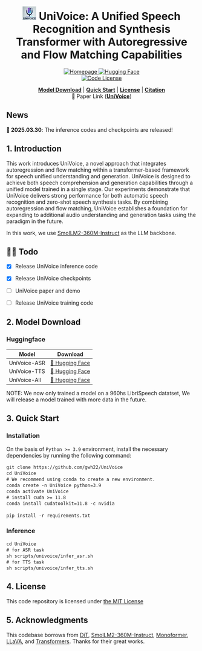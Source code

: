 
<!-- markdownlint-disable first-line-h1 -->
<!-- markdownlint-disable html -->
<!-- markdownlint-disable no-duplicate-header -->

<div align="center">
<h1> <img src="assests/univoice.webp" height="36" width="36"> UniVoice: A Unified Speech Recognition and Synthesis Transformer with Autoregressive and Flow Matching Capabilities</h1>

</div>



<div align="center">

  <a href="https://huggingface.co/guanwenhao/UniVoice" target="_blank">
    <img alt="Homepage" src="https://img.shields.io/badge/📃  Project%20Page-UniVoice-ffc107?color=ffc107&logoColor=white" />
  </a>
  </a>
  <a href="https://huggingface.co/guanwenhao/UniVoice" target="_blank">
    <img alt="Hugging Face" src="https://img.shields.io/badge/%F0%9F%A4%97%20Hugging%20Face-UniVoice-ffc107?color=ffc107&logoColor=white" />
  </a>

</div>
<div align="center">
  <a href="LICENSE">
    <img alt="Code License" src="https://img.shields.io/badge/Code_License-MIT-f5de53?&color=f5de53">
  </a>
</div>


<p align="center">
  <a href="#2-model-download"><b>Model Download</b></a> |
  <a href="#3-quick-start"><b>Quick Start</b></a> |
  <a href="#4-license"><b>License</b></a> |
  <a href="#5-citation"><b> Citation</b></a> <br>
  📄 Paper Link (<a href="https://arxiv.org/abs/"><b>UniVoice</b></a>)
</p>


## News

**🚀 2025.03.30**: The inference codes and checkpoints are released!



## 1. Introduction

This work introduces UniVoice, a novel approach that integrates autoregression and flow matching within a transformer-based framework for speech unified understanding and generation. 
UniVoice is designed to achieve both speech comprehension and generation capabilities through a unified model trained in a single stage. Our experiments demonstrate that UniVoice 
delivers strong performance for both automatic speech recognition and zero-shot speech synthesis tasks. By combining autoregression and flow matching, UniVoice establishes a foundation
for expanding to additional audio understanding and generation tasks using the paradigm in the future.

In this work, we use [SmolLM2-360M-Instruct](https://huggingface.co/HuggingFaceTB/SmolLM2-360M-Instruct) as the LLM backbone.


## 👨‍💻 Todo
- [x] Release UniVoice inference code 
- [x] Release UniVoice checkpoints
- [ ] UniVoice paper and demo
- [ ] Release UniVoice training code



## 2. Model Download

### Huggingface

| Model                  | Download                                                                    |
|----------------------|-----------------------------------------------------------------------------|
| UniVoice-ASR | [🤗 Hugging Face](https://huggingface.co/guanwenhao/UniVoice/tree/main/univoice_asr) |
| UniVoice-TTS | [🤗 Hugging Face](https://huggingface.co/guanwenhao/UniVoice/tree/main/univoice_tts) |
| UniVoice-All | [🤗 Hugging Face](https://huggingface.co/guanwenhao/UniVoice/tree/main/univoice_all) |

NOTE: We now only trained a model on a 960hs LibriSpeech datatset, We will release a model trained with more data in the future.

## 3. Quick Start
### Installation

On the basis of `Python >= 3.9` environment, install the necessary dependencies by running the following command:

```shell
git clone https://github.com/gwh22/UniVoice
cd UniVoice
# We recommend using conda to create a new environment.
conda create -n UniVoice python=3.9
conda activate UniVoice
# install cuda >= 11.8
conda install cudatoolkit=11.8 -c nvidia

pip install -r requirements.txt
```

### Inference
```shell
cd UniVoice
# for ASR task
sh scripts/univoice/infer_asr.sh
# for TTS task
sh scripts/univoice/infer_tts.sh
```


## 4. License

This code repository is licensed under [the MIT License](https://github.com/gwh22/UniVoice/blob/main/LICENSE)

<!-- ## 5. Citation

```bibtex

``` -->

## 5. Acknowledgments

This codebase borrows from [DiT](https://github.com/facebookresearch/DiT), [SmolLM2-360M-Instruct](https://huggingface.co/HuggingFaceTB/SmolLM2-360M-Instruct), [Monoformer](https://github.com/MonoFormer/MonoFormer), [LLaVA](https://github.com/haotian-liu/LLaVA), and [Transformers](https://github.com/huggingface/transformers). Thanks for their great works.



